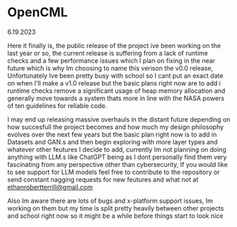 # OpenCML

6.19.2023


Here it finally is, the public release of the project ive been working on the last year or so, the current release is suffering from a lack of runtime checks 
and a few performance issues which I plan on fixing in the near future which is why Im choosing to name this verison the v0.0 release, 
Unfortunately Ive been pretty busy with school so I cant put an exact date on when I'll make a v1.0 release but the basic plans right now are to add i runtime checks remove
a significant usage of heap memory allocation and generally move towards a system thats more in line with the NASA powers of ten guidelines for reliable code.

I may end up releasing massive overhauls in the distant future depending on how succesfull the project becomes and how much my design philosophy evolves over the next few years 
but the basic plan right now is to add in Datasets and GAN.s and then begin exploring with more layer types and whatever other feutures I decide to add, currently
Im not planning on doing anything with LLM.s like ChatGPT being as I dont personally find them very fascinating from any perspective other than cybersecurity, If you would like
to see support for LLM models feel free to contribute to the repository or send constant nagging requests for new feutures and what not at ethanrobertterrill@gmail.com

Also Im aware there are lots of bugs and x-platform support issues, Im working on them but my time is split pretty heavily between other projects and school right now
so it might be a while before things start to look nice




